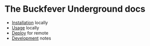 # The Buckfever Underground docs

- [Installation](installation) locally
- [Usage](usage) locally
- [Deploy](deploy) for remote
- [Development](development) notes
